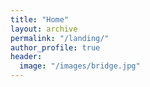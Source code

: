 ```yaml
---
title: "Home"
layout: archive
permalink: "/landing/"
author_profile: true
header:
  image: "/images/bridge.jpg"
---
```

